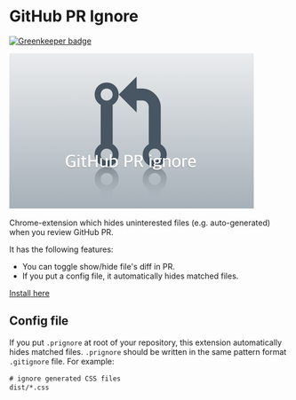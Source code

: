 # GitHub PR Ignore

[![Greenkeeper badge](https://badges.greenkeeper.io/Quramy/prignore.svg)](https://greenkeeper.io/)

![tile](title_440x280.png)

Chrome-extension which hides uninterested files (e.g. auto-generated) when you review GitHub PR.

It has the following features:

* You can toggle show/hide file's diff in PR.
* If you put a config file, it automatically hides matched files.

[Install here](https://chrome.google.com/webstore/detail/github-pr-ignore/gpcifcdmiplinlnenjfnbpmomkdehogc)


## Config file

If you put `.prignore` at root of your repository, this extension automatically hides matched files.
`.prignore` should be written in the same pattern format `.gitignore` file.
For example:

```
# ignore generated CSS files
dist/*.css
```

